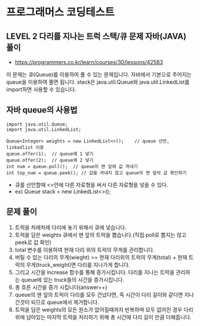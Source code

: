 # 프로그래머스 코딩테스트 
## LEVEL 2 다리를 지나는 트럭 스택/큐 문제 자바(JAVA) 풀이
- https://programmers.co.kr/learn/courses/30/lessons/42583

이 문제는 큐(Queue)를 이용하여 풀 수 있는 문제입니다.
자바에서 기본으로 주어지는 queue을 이용하여 풀면 됩니다.
stack은 java.util.Queue와 java.util.LinkedList를 import하면 사용할 수 있습니다.

## 자바 queue의 사용법
```
import java.util.Queue;
import java.util.LinkedList;

Queue<Integer> weights = new LinkedList<>();    // queue 선언, linkedlist 이용
queue.offer(1);  // queue에 1 넣기
queue.offer(2);  // queue에 2 넣기
int num = queue.poll();  // queue의 맨 앞에 값 꺼내기
int top_num = queue.peek(); // 값을 꺼내지 않고 queue의 맨 앞의 값 확인하기
```

- 큐를 선언할때 <>안에 다른 자료형을 써서 다른 자료형을 넣을 수 있다.
- ex) Queue<Character> stack = new LinkedList<>();


## 문제 풀이
1. 트럭을 차례차례 다리에 놓기 위해서 큐에 넣습니다.
2. 트럭을 담은 weights 큐에서 맨 앞의 트럭을 뽑습니다.(직접 poll로 뽑지는 않고 peek로 값 확인)
3. total 변수를 이용하여 현재 다리 위의 트럭의 무게를 관리합니다. 
4. 버틸 수 있는 다리의 무게(wieght) >= 현재 다리위의 트럭의 무계(total) + 현재 트럭의 무게(truck_weight)면 다리를 지나가게 합니다.
5. 그리고 시간을 increase 함수를 통해 증가시킵니다. 다리를 지나는 트럭을 관리하는 queue에 있는 truck들의 시간을 증가시킵니다.
6. 총 흐른 시간을 증가 시킵니다(answer++)
7. queue의 맨 앞의 트럭이 다리를 모두 건넜다면, 즉 시간이 다리 길이와 같다면 지나간것이 되므로 queue에서 제거합니다.
8. 트럭을 담은 weights의 모든 원소가 없어질때까지 반복하며 모두 없어진 경우 다리 위에 남아있는 마지막 트럭을 처리하기 위해 총 시간에 다리 길이 만큼 더해줍니다.

